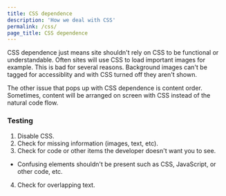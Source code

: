 ```yaml
---
title: CSS dependence
description: 'How we deal with CSS'
permalink: /css/
page_title: CSS dependence
---
```

CSS dependence just means site shouldn't rely on CSS to be functional or understandable. Often sites will use CSS to load important images for example. This is bad for several reasons. Background images can't be tagged for accessiblity and with CSS turned off they aren't shown.

The other issue that pops up with CSS dependence is content order. Sometimes, content will be arranged on screen with CSS instead of the natural code flow.

### Testing

1. Disable CSS.
2. Check for missing information (images, text, etc).
3. Check for code or other items the developer doesn't want you to see.
  * Confusing elements shouldn't be present such as CSS, JavaScript, or other code, etc.
4. Check for overlapping text.

